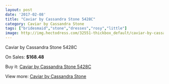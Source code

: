 ```yaml
---
layout: post
date: '2017-02-08'
title: "Caviar by Cassandra Stone 5428C"
category: Caviar by Cassandra Stone
tags: ["bridesmaid","stone","dresses","rosy","little"]
image: http://img.hectodress.com/32551-thickbox_default/caviar-by-cassandra-stone-5428c.jpg
---
```

Caviar by Cassandra Stone 5428C

On Sales: **$168.48**
<a href="https://www.hectodress.com/caviar-by-cassandra-stone/14878-caviar-by-cassandra-stone-5428c.html"><amp-img layout="responsive" width="600" height="600" src="//img.hectodress.com/32551-thickbox_default/caviar-by-cassandra-stone-5428c.jpg" alt="Caviar by Cassandra Stone 5428C 0" /></a>

Buy it: [Caviar by Cassandra Stone 5428C](https://www.hectodress.com/caviar-by-cassandra-stone/14878-caviar-by-cassandra-stone-5428c.html "Caviar by Cassandra Stone 5428C")

View more: [Caviar by Cassandra Stone](https://www.hectodress.com/266-caviar-by-cassandra-stone "Caviar by Cassandra Stone")